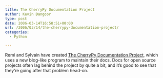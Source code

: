 ```yaml
---
title: The CherryPy Documentation Project
author: Kevin Dangoor
type: post
date: 2006-03-14T16:58:51+00:00
url: /2006/03/14/the-cherrypy-documentation-project/
categories:
  - Python

---
```

Remi and Sylvain have created [The CherryPy Documentation Project][1], which uses a new blog-like program to maintain their docs. Docs for open source projects often lag behind the project by quite a bit, and it&#8217;s good to see that they&#8217;re going after that problem head-on.

 [1]: http://docs.cherrypy.org/